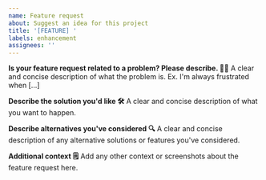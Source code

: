 ```yaml
---
name: Feature request
about: Suggest an idea for this project
title: '[FEATURE] '
labels: enhancement
assignees: ''
---
```


**Is your feature request related to a problem? Please describe. 🙋‍♂️**
A clear and concise description of what the problem is. Ex. I'm always frustrated when [...]

**Describe the solution you'd like 🛠️**
A clear and concise description of what you want to happen.

**Describe alternatives you've considered 🔍**
A clear and concise description of any alternative solutions or features you've considered.

**Additional context 🗒️**
Add any other context or screenshots about the feature request here.
